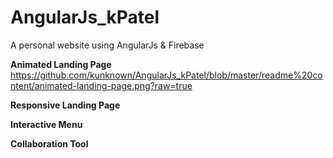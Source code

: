 # AngularJs_kPatel
A personal website using AngularJs & Firebase

**Animated Landing Page**
https://github.com/kunknown/AngularJs_kPatel/blob/master/readme%20content/animated-landing-page.png?raw=true

**Responsive Landing Page**

**Interactive Menu**

**Collaboration Tool**
